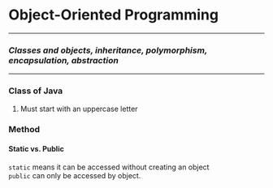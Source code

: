 # Object-Oriented Programming

---
### *Classes and objects, inheritance, polymorphism, encapsulation, abstraction*

---

### Class of Java
1. Must start with an uppercase letter

### Method  
#### Static vs. Public  
`static` means it can be accessed without creating an object  
`public` can only be accessed by object.